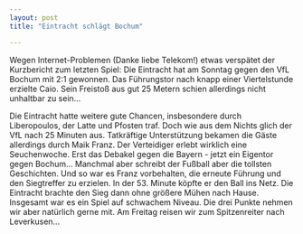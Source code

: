 ```yaml
---
layout: post
title: "Eintracht schlägt Bochum"

---
```


Wegen Internet-Problemen (Danke liebe Telekom!) etwas verspätet der Kurzbericht zum letzten Spiel: Die Eintracht hat am Sonntag gegen den VfL Bochum mit 2:1 gewonnen. Das Führungstor nach knapp einer Viertelstunde erzielte Caio. Sein Freistoß aus gut 25 Metern schien allerdings nicht unhaltbar zu sein...

Die Eintracht hatte weitere gute Chancen, insbesondere durch Liberopoulos, der Latte und Pfosten traf. Doch wie aus dem Nichts glich der VfL nach 25 Minuten aus. Tatkräftige Unterstützung bekamen die Gäste allerdings durch Maik Franz. Der Verteidiger erlebt wirklich eine Seuchenwoche. Erst das Debakel gegen die Bayern - jetzt ein Eigentor gegen Bochum... Manchmal aber schreibt der Fußball aber die tollsten Geschichten. Und so war es Franz vorbehalten, die erneute Führung und den Siegtreffer zu erzielen. In der 53. Minute köpfte er den Ball ins Netz. Die Eintracht brachte den Sieg dann ohne größere Mühen nach Hause. Insgesamt war es ein Spiel auf schwachem Niveau. Die drei Punkte nehmen wir aber natürlich gerne mit. Am Freitag reisen wir zum Spitzenreiter nach Leverkusen...
